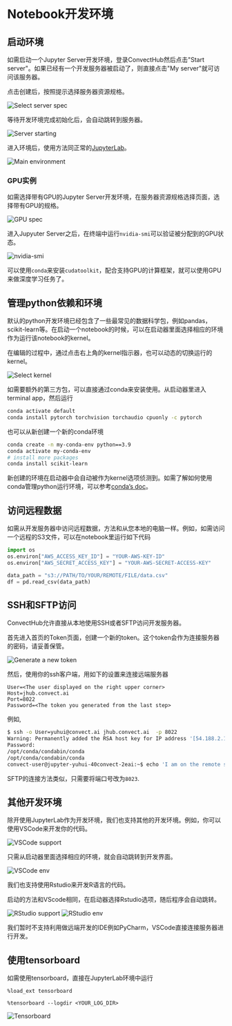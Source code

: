# Notebook开发环境

## 启动环境

如需启动一个Jupyter Server开发环境，登录ConvectHub然后点击"Start server"。如果已经有一个开发服务器被启动了，则直接点击"My server"就可访问该服务器。

点击创建后，按照提示选择服务器资源规格。

![Select server spec](Notebook%20s%20b4d80/Untitled.png)

等待开发环境完成初始化后，会自动跳转到服务器。

![Server starting](Notebook%20s%20b4d80/Untitled%201.png)

进入环境后，使用方法同正常的[JupyterLab](https://jupyterlab.readthedocs.io/en/stable/)。

![Main environment](Notebook%20s%20b4d80/Untitled%202.png)

### GPU实例

如需选择带有GPU的Jupyter Server开发环境，在服务器资源规格选择页面，选择带有GPU的规格。

![GPU spec](Notebook%20s%20b4d80/select-gpu-server.png)

进入Jupyuter Server之后，在终端中运行`nvidia-smi`可以验证被分配到的GPU状态。

![nvidia-smi](Notebook%20s%20b4d80/nvidia-smi.png)

可以使用`conda`来安装`cudatoolkit`，配合支持GPU的计算框架，就可以使用GPU来做深度学习任务了。

## 管理python依赖和环境

默认的python开发环境已经包含了一些最常见的数据科学包，例如pandas，scikit-learn等。在启动一个notebook的时候，可以在启动器里面选择相应的环境作为运行该notebook的kernel。

在编辑的过程中，通过点击右上角的kernel指示器，也可以动态的切换运行的kernel。

![Select kernel](Notebook%20s%20b4d80/Untitled%203.png)

如需要额外的第三方包，可以直接通过conda来安装使用。从启动器里进入terminal app，然后运行

```bash
conda activate default
conda install pytorch torchvision torchaudio cpuonly -c pytorch
```

也可以从新创建一个新的conda环境

```bash
conda create -n my-conda-env python==3.9
conda activate my-conda-env
# install more packages
conda install scikit-learn
```

新创建的环境在启动器中会自动被作为kernel选项侦测到。如需了解如何使用conda管理python运行环境，可以参考[conda’s doc](https://docs.conda.io/en/latest/)。

## 访问远程数据

如需从开发服务器中访问远程数据，方法和从您本地的电脑一样。例如，如需访问一个远程的S3文件，可以在notebook里运行如下代码

```python
import os
os.environ["AWS_ACCESS_KEY_ID"] = "YOUR-AWS-KEY-ID"
os.environ["AWS_SECRET_ACCESS_KEY"] = "YOUR-AWS-SECRET-ACCESS-KEY"

data_path = "s3://PATH/TO/YOUR/REMOTE/FILE/data.csv"
df = pd.read_csv(data_path)
```

## SSH和SFTP访问

ConvectHub允许直接从本地使用SSH或者SFTP访问开发服务器。

首先进入首页的Token页面，创建一个新的token。这个token会作为连接服务器的密码，请妥善保管。

![Generate a new token](Notebook%20s%20b4d80/Untitled%204.png)


然后，使用你的ssh客户端，用如下的设置来连接远端服务器

```
User=<The user displayed on the right upper corner>
Host=jhub.convect.ai
Port=8022
Password=<The token you generated from the last step>
```

例如,

```bash
$ ssh -o User=yuhui@convect.ai jhub.convect.ai  -p 8022
Warning: Permanently added the RSA host key for IP address '[54.188.2.122]:8022' to the list of known hosts.
Password:
/opt/conda/condabin/conda
/opt/conda/condabin/conda
convect-user@jupyter-yuhui-40convect-2eai:~$ echo 'I am on the remote server'
```

SFTP的连接方法类似，只需要将端口号改为`8023`. 

## 其他开发环境

除开使用JupyterLab作为开发环境，我们也支持其他的开发环境。例如，你可以使用VSCode来开发你的代码。

![VSCode support](Notebook%20s%20b4d80/Untitled%205.png)

只需从启动器里面选择相应的环境，就会自动跳转到开发界面。

![VSCode env](Notebook%20s%20b4d80/Untitled%206.png)

我们也支持使用Rstudio来开发R语言的代码。

启动的方法和VScode相同，在启动器选择Rstudio选项，随后程序会自动跳转。

![RStudio support](Notebook%20s%20b4d80/rstudio-launcher.png)
![RStudio env](Notebook%20s%20b4d80/rstudio-ide.png)

我们暂时不支持利用做远端开发的IDE例如PyCharm，VSCode直接连接服务器进行开发。

## 使用tensorboard

如需使用tensorboard，直接在JupyterLab环境中运行
```
%load_ext tensorboard

%tensorboard --logdir <YOUR_LOG_DIR>
```

![Tensorboard](Notebook%20s%20b4d80/tensorboard.png)